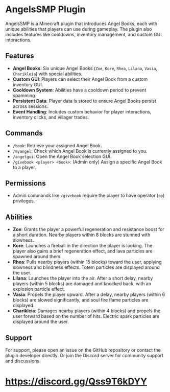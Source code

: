 # AngelsSMP Plugin

AngelsSMP is a Minecraft plugin that introduces Angel Books, each with unique abilities that players can use during gameplay. The plugin also includes features like cooldowns, inventory management, and custom GUI interactions.

## Features

- **Angel Books**: Six unique Angel Books (`Zoe`, `Kore`, `Rhea`, `Lilana`, `Vasia`, `Charikleia`) with special abilities.
- **Custom GUI**: Players can select their Angel Book from a custom inventory GUI.
- **Cooldown System**: Abilities have a cooldown period to prevent spamming.
- **Persistent Data**: Player data is stored to ensure Angel Books persist across sessions.
- **Event Handling**: Includes custom behavior for player interactions, inventory clicks, and villager trades.

## Commands

- `/book`: Retrieve your assigned Angel Book.
- `/myangel`: Check which Angel Book is currently assigned to you.
- `/angelgui`: Open the Angel Book selection GUI.
- `/givebook <player> <book>`: (Admin only) Assign a specific Angel Book to a player.

## Permissions

- Admin commands like `/givebook` require the player to have operator (`op`) privileges.

## Abilities

- **Zoe**: Grants the player a powerful regeneration and resistance boost for a short duration. Nearby players within 8 blocks are stunned with slowness.
- **Kore**: Launches a fireball in the direction the player is looking. The player also gains a brief regeneration effect, and lava particles are spawned around them.
- **Rhea**: Pulls nearby players (within 15 blocks) toward the user, applying slowness and blindness effects. Totem particles are displayed around the user.
- **Lilana**: Launches the player into the air. After a short delay, nearby players (within 5 blocks) are damaged and knocked back, with an explosion particle effect.
- **Vasia**: Propels the player upward. After a delay, nearby players (within 6 blocks) are slowed significantly, and soul fire flame particles are displayed.
- **Charikleia**: Damages nearby players (within 4 blocks) and propels the user forward based on the number of hits. Electric spark particles are displayed around the user.

## Support

For support, please open an issue on the GitHub repository or contact the plugin developer directly.
Or join the Discord server for community support and discussions.
# https://discord.gg/Qss9T6kDYY
